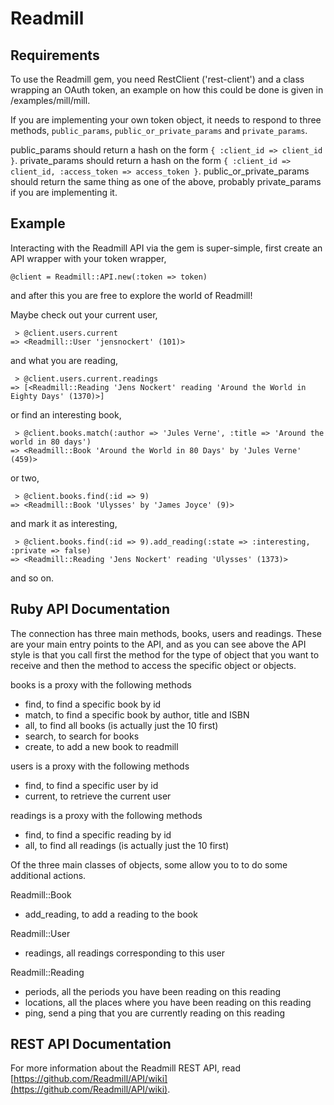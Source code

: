 Readmill
================================================================================


Requirements
--------------------------------------------------------------------------------

To use the Readmill gem, you need RestClient ('rest-client') and a class
wrapping an OAuth token, an example on how this could be done is given in
/examples/mill/mill.

If you are implementing your own token object, it needs to respond to three
methods, `public_params`, `public_or_private_params` and `private_params`.

public_params should return a hash on the form `{ :client_id => client_id }`.
private_params should return a hash on the form `{ :client_id => client_id,
:access_token => access_token }`.
public_or_private_params should return the same thing as one of the above,
probably private_params if you are implementing it.


Example
--------------------------------------------------------------------------------

Interacting with the Readmill API via the gem is super-simple, first create an
API wrapper with your token wrapper,

    @client = Readmill::API.new(:token => token)

and after this you are free to explore the world of Readmill!

Maybe check out your current user,

     > @client.users.current
    => <Readmill::User 'jensnockert' (101)>

and what you are reading,

     > @client.users.current.readings
    => [<Readmill::Reading 'Jens Nockert' reading 'Around the World in Eighty Days' (1370)>]

or find an interesting book,

     > @client.books.match(:author => 'Jules Verne', :title => 'Around the world in 80 days')
    => <Readmill::Book 'Around the World in 80 Days' by 'Jules Verne' (459)>

or two,

     > @client.books.find(:id => 9)
    => <Readmill::Book 'Ulysses' by 'James Joyce' (9)>

and mark it as interesting,

     > @client.books.find(:id => 9).add_reading(:state => :interesting, :private => false)
    => <Readmill::Reading 'Jens Nockert' reading 'Ulysses' (1373)>

and so on.


Ruby API Documentation
--------------------------------------------------------------------------------

The connection has three main methods, books, users and readings. These are your
main entry points to the API, and as you can see above the API style is that you
call first the method for the type of object that you want to receive and then
the method to access the specific object or objects.

books is a proxy with the following methods

  - find, to find a specific book by id
  - match, to find a specific book by author, title and ISBN
  - all, to find all books (is actually just the 10 first)
  - search, to search for books
  - create, to add a new book to readmill


users is a proxy with the following methods

  - find, to find a specific user by id
  - current, to retrieve the current user


readings is a proxy with the following methods

  - find, to find a specific reading by id
  - all, to find all readings (is actually just the 10 first)


Of the three main classes of objects, some allow you to to do some additional
actions.

Readmill::Book

  - add_reading, to add a reading to the book

Readmill::User

  - readings, all readings corresponding to this user

Readmill::Reading

  - periods, all the periods you have been reading on this reading
  - locations, all the places where you have been reading on this reading
  - ping, send a ping that you are currently reading on this reading


REST API Documentation
--------------------------------------------------------------------------------

For more information about the Readmill REST API, read
[https://github.com/Readmill/API/wiki](https://github.com/Readmill/API/wiki).

